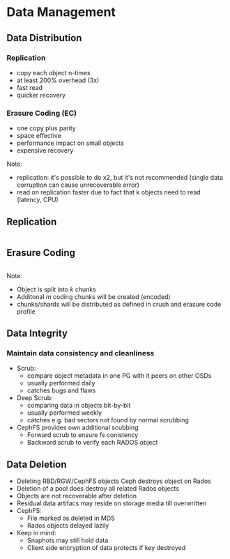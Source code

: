 <!-- .slide: data-state="section-break" id="section-break-2.2" data-timing="10s" data-background-image="images/susecondigital_background_full_green.svg" data-background-size="auto 100%" -->
# Data Management


<!-- .slide: data-state="normal" id="data-1" data-timing="20s" data-menu-title="Thread Actors" data-background-image="images/susecondigital_background_full.svg" data-background-size="auto 100%" -->
## Data Distribution

### Replication <!-- .element: class="fragment" data-fragment-index="0" -->
* copy each object n-times <!-- .element: class="fragment" data-fragment-index="0" -->
* at least 200% overhead (3x) <!-- .element: class="fragment" data-fragment-index="0" -->
* fast read <!-- .element: class="fragment" data-fragment-index="0" -->
* quicker recovery <!-- .element: class="fragment" data-fragment-index="0" -->

### Erasure Coding (EC) <!-- .element: class="fragment" data-fragment-index="1" -->
* one copy plus parity <!-- .element: class="fragment" data-fragment-index="1" -->
* space effective <!-- .element: class="fragment" data-fragment-index="1" -->
* performance impact on small objects <!-- .element: class="fragment" data-fragment-index="1" -->
* expensive recovery <!-- .element: class="fragment" data-fragment-index="1" -->

Note:
- replication: it's possible to do x2, but it's not recommended (single data corruption can cause unrecoverable error)
- read on replication faster due to fact that k objects need to read (latency, CPU)


<!-- .slide: data-state="normal" id="data-2" data-timing="20s" data-menu-title="Replication Diagram" data-background-image="images/susecondigital_background_full.svg" data-background-size="auto 100%" -->
## Replication
<div>
  <center><img data-src="images/replica_explained.svg" style="width:35%"></center>
</div>


<!-- .slide: data-state="normal" id="data-3" data-timing="20s" data-menu-title="Erasure Coding Diagram" data-background-image="images/susecondigital_background_full.svg" data-background-size="auto 100%" -->
## Erasure Coding
<div>
  <center><img data-src="images/ec_explained_extra.svg" style="width:65%"></center>
</div>

Note:
- Object is split into *k* chunks
- Additonal *m* coding chunks will be created (encoded)
- chunks/shards will be distributed as defined in crush and erasure code profile


<!-- .slide: data-state="normal" id="data-4" data-timing="20s" data-menu-title="Thread Actors" data-background-image="images/susecondigital_background_full.svg" data-background-size="auto 100%" -->
## Data Integrity

### Maintain data consistency and cleanliness <!-- .element: class="fragment" data-fragment-index="0" -->
* Scrub: <!-- .element: class="fragment" data-fragment-index="1" -->
  * compare object metadata in one PG with it peers on other OSDs <!-- .element: class="fragment" data-fragment-index="2" -->
  * usually performed daily <!-- .element: class="fragment" data-fragment-index="2" -->
  * catches bugs and flaws <!-- .element: class="fragment" data-fragment-index="2" -->
* Deep Scrub: <!-- .element: class="fragment" data-fragment-index="3" -->
  * comparing data in objects bit-by-bit <!-- .element: class="fragment" data-fragment-index="4" -->
  * usually performed weekly <!-- .element: class="fragment" data-fragment-index="4" -->
  * catches e.g. bad sectors not found by normal scrubbing <!-- .element: class="fragment" data-fragment-index="4" -->
* CephFS provides own additional scubbing <!-- .element: class="fragment" data-fragment-index="5" -->
  * Forward scrub to ensure fs conistency <!-- .element: class="fragment" data-fragment-index="6" -->
  * Backward scrub to verify each RADOS object <!-- .element: class="fragment" data-fragment-index="6" -->


<!-- .slide: data-state="normal" id="data-5" data-timing="20s" data-menu-title="General considerations" data-background-image="images/susecondigital_background_full.svg" data-background-size="auto 100%" -->
## Data Deletion

* Deleting RBD/RGW/CephFS objects Ceph destroys object on Rados <!-- .element: class="fragment" data-fragment-index="0" -->
* Deletion of a pool does destroy all related Rados objects <!-- .element: class="fragment" data-fragment-index="1" -->
* Objects are not recoverable after deletion <!-- .element: class="fragment" data-fragment-index="2" -->
* Residual data artifacs may reside on storage media till overwritten <!-- .element: class="fragment" data-fragment-index="3" -->
* CephFS: <!-- .element: class="fragment" data-fragment-index="4" -->
  * File marked as deleted in MDS <!-- .element: class="fragment" data-fragment-index="5" -->
  * Rados objects delayed lazily <!-- .element: class="fragment" data-fragment-index="5" -->
* Keep in mind: <!-- .element: class="fragment" data-fragment-index="6" -->
  * Snaphots may still hold data <!-- .element: class="fragment" data-fragment-index="7" -->
  * Client side encryption of data protects if key destroyed <!-- .element: class="fragment" data-fragment-index="7" -->

